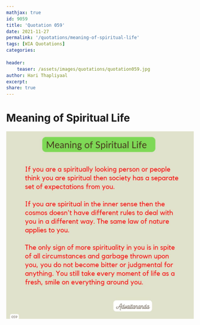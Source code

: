 ```yaml
---
mathjax: true
id: 9059
title: 'Quotation 059'
date: 2021-11-27
permalink: '/quotations/meaning-of-spiritual-life'
tags: [WIA Quotations] 
categories: 

header:
    teaser: /assets/images/quotations/quotation059.jpg
author: Hari Thapliyaal 
excerpt:
share: true 
---
```


# Meaning of Spiritual Life

![Meaning of Spiritual Life](/assets/images/quotations/quotation059.jpg)
